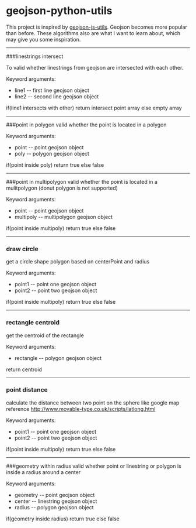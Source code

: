 # geojson-python-utils

This project is inspired by [geojson-js-utils](https://github.com/maxogden/geojson-js-utils). Geojson becomes more popular than before. These algorithms also are what I want to learn about, which may give you some inspiration.

****
###linestrings intersect

To valid whether linestrings from geojson are intersected with each other.

Keyword arguments:

- line1 -- first line geojson object
- line2 -- second line geojson object

if(line1 intersects with other) return intersect point array else empty array

****
###point in polygon
valid whether the point is located in a polygon

Keyword arguments:

- point -- point geojson object
- poly  -- polygon geojson object

if(point inside poly) return true else false

****
###point in multipolygon
valid whether the point is located in a mulitpolygon (donut polygon is not supported)

Keyword arguments:

- point      -- point geojson object
- multipoly  -- multipolygon geojson object

if(point inside multipoly) return true else false

***
### draw circle
get a circle shape polygon based on centerPoint and radius

Keyword arguments:
- point1  -- point one geojson object
- point2  -- point two geojson object

if(point inside multipoly) return true else false

****
### rectangle centroid
get the centroid of the rectangle

Keyword arguments:
- rectangle  -- polygon geojson object

return centroid
  

****
### point distance
calculate the distance between two point on the sphere like google map
reference http://www.movable-type.co.uk/scripts/latlong.html

Keyword arguments:
- point1  -- point one geojson object
- point2  -- point two geojson object

if(point inside multipoly) return true else false


****
###geometry within radius
valid whether point or linestring or polygon is inside a radius around a center

Keyword arguments:
- geometry  -- point geojson object
- center    -- linestring geojson object
- radius    -- polygon geojson object

if(geometry inside radius) return true else false
